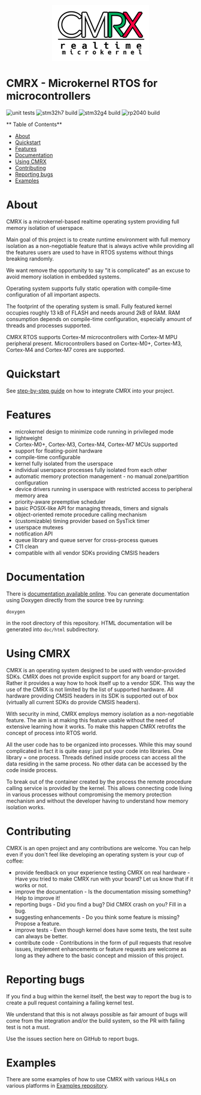<p align="center">
  <img alt="cmrx logo" src="man/logo.png">
</p>

CMRX - Microkernel RTOS for microcontrollers
============================================

![unit tests](https://github.com/ventZl/cmrx/actions/workflows/unit_tests.yml/badge.svg) ![stm32h7 build](https://github.com/ventZl/cmrx/actions/workflows/stm32h7-build.yml/badge.svg) ![stm32g4 build](https://github.com/ventZl/cmrx/actions/workflows/stm32g4-build.yml/badge.svg) ![rp2040 build](https://github.com/ventZl/cmrx/actions/workflows/rp2040-build.yml/badge.svg)

** Table of Contents**
- [About](#about)
- [Quickstart](#quickstart)
- [Features](#features)
- [Documentation](#documentation)
- [Using CMRX](#using-cmrx)
- [Contributing](#contributing)
- [Reporting bugs](#reporting-bugs)
- [Examples](#examples)

# About

CMRX is a microkernel-based realtime operating system providing full memory isolation of userspace.

Main goal of this project is to create runtime environment with full memory isolation as a non-negotiable feature that is always active while providing all the features users are used to have in RTOS systems without things breaking randomly.

We want remove the opportunity to say "it is complicated" as an excuse to avoid memory isolation in embedded systems.

Operating system supports fully static operation with compile-time configuration of all important aspects.

The footprint of the operating system is small. Fully featured kernel occupies roughly 13 kB of FLASH and needs around 2kB of RAM. RAM consumption depends on compile-time configuration, especially amount of threads and processes supported.

CMRX RTOS supports Cortex-M microcontrollers with Cortex-M MPU peripheral present. Microcontrollers based on Cortex-M0+, Cortex-M3, Cortex-M4 and Cortex-M7 cores are supported.

# Quickstart

See [step-by-step guide](man/03_getting_started.md) on how to integrate CMRX into your project.

# Features

 * microkernel design to minimize code running in privileged mode
 * lightweight
 * Cortex-M0+, Cortex-M3, Cortex-M4, Cortex-M7 MCUs supported
 * support for floating-point hardware
 * compile-time configurable
 * kernel fully isolated from the userspace
 * individual userspace processes fully isolated from each other
 * automatic memory protection management - no manual zone/partition configuration
 * device drivers running in userspace with restricted access to peripheral memory area
 * priority-aware preemptive scheduler
 * basic POSIX-like API for managing threads, timers and signals
 * object-oriented remote procedure calling mechanism
 * (customizable) timing provider based on SysTick timer
 * userspace mutexes
 * notification API
 * queue library and queue server for cross-process queues
 * C11 clean
 * compatible with all vendor SDKs providing CMSIS headers
 
# Documentation

There is [documentation available online](https://ventZl.github.io/cmrx/). You can generate documentation using Doxygen directly from the source tree by running:

~~~~~
doxygen
~~~~~

in the root directory of this repository. HTML documentation will be generated into `doc/html` subdirectory.

# Using CMRX

CMRX is an operating system designed to be used with vendor-provided SDKs. CMRX does not provide explicit support for any board or target. Rather it provides a way how to hook itself up to a vendor SDK. This way the use of the CMRX is not limited by the list of supported hardware. All hardware providing CMSIS headers in its SDK is supported out of box (virtually all current SDKs do provide CMSIS headers).

With security in mind, CMRX employs memory isolation as a non-negotiable feature. The aim is at making this feature usable without the need of extensive learning how it works. To make this happen CMRX retrofits the concept of process into RTOS world.

All the user code has to be organized into processes. While this may sound complicated in fact it is quite easy: just put your code into libraries. One library = one process. Threads defined inside process can access all the data residing in the same process. No other data can be accessed by the code inside process.

To break out of the container created by the process the remote procedure calling service is provided by the kernel. This allows connecting code living in various processes without compromising the memory protection mechanism and without the developer having to understand how memory isolation works.

# Contributing

CMRX is an open project and any contributions are welcome. You can help even if you don't feel like developing an operating system is your cup of coffee:

* provide feedback on your experience testing CMRX on real hardware - Have you tried to make CMRX run with your board? Let us know that if it works or not.
* improve the documentation - Is the documentation missing something? Help to improve it!
* reporting bugs - Did you find a bug? Did CMRX crash on you? Fill in a bug.
* suggesting enhancements - Do you think some feature is missing? Propose a feature.
* improve tests - Even though kernel does have some tests, the test suite can always be better.
* contribute code - Contributions in the form of pull requests that resolve issues, implement enhancements or feature requests are welcome as long as they
  adhere to the basic concept and mission of this project.

# Reporting bugs

If you find a bug within the kernel itself, the best way to report the bug is to create a pull request containing a failing kernel test.

We understand that this is not always possible as fair amount of bugs will come from the integration and/or the build system, so the PR with failing test is not a must.

Use the issues section here on GitHub to report bugs.

# Examples

There are some examples of how to use CMRX with various HALs on various platforms in [Examples repository](https://github.com/ventZl/cmrx-examples).

